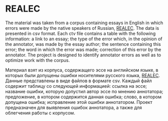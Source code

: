 # REALEC

The material was taken from a corpus containing essays in English in which errors were made by the native speakers of Russian, [REALEC](http://realec.org). The data is presented in csv format. Each ctv file contains a table with the following information: a link to an essay; the type of the error which, in the opinion of the annotator, was made by the essay author; the sentence containing this error; the word in which the error was made; correction of this error by the annotator. The project is designed to identify annotator errors as well as to optimize work with the corpus.


Материал взят из корпуса, содержащего эссе на английском языке, в которых были допущены ошибки носителями русского языка, [REALEC](http://realec.org).
Данные представлены в виде файлов в формате csv. Каждый файл содержит таблицу со следующей информацией: ссылка на эссе; название ошибки, которую допустил автор эссе по мнению аннотатора; предложение, в котором содержится данная ошибка; слово, в котором допущена ошибка; исправление этой ошибки аннотатором. 
Проект предназначен для выявления ошибок аннотатора, а также для облегчения работы с корпусом.
